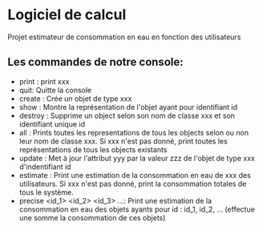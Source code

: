 # Logiciel de calcul
Projet estimateur de consommation en eau en fonction des utilisateurs

## Les commandes de notre console:
* print <xxx>: print xxx
* quit: Quitte la console
* create <xxx>: Crée un objet de type xxx
* show <id>: Montre la représentation de l'objet ayant pour identifiant id
* destroy <xxx> <id>: Supprime un object selon son nom de classe xxx et son identifiant unique id
* all <xxx>: Prints toutes les representations de tous les objects selon ou non leur nom de classe xxx. Si xxx n'est pas donné, print toutes les représentations de tous les objects existants
* update <xxx> <id> <yyy> <zzz>: Met à jour l'attribut yyy par la valeur zzz de l'objet de type xxx d'indentifiant id
* estimate <xxx>: Print une estimation de la consommation en eau de xxx des utilisateurs. Si xxx n'est pas donné, print la consommation totales de tous le système.
* precise <id_1> <id_2> <id_3> ...: Print une estimation de la consommation en eau des objets ayants pour id : id_1, id_2, ... (effectue une somme la consommation de ces objets)